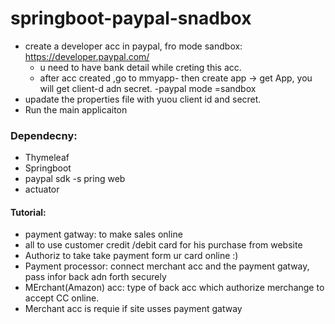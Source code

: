 # springboot-paypal-snadbox
* create a developer acc in paypal, fro mode sandbox: https://developer.paypal.com/
  - u need to have bank detail while creting this acc.
  - after acc created ,go to mmyapp- then create app -> get App, you will get client-d adn secret.
  -paypal mode =sandbox
* upadate the properties file with yuou client id and secret.
* Run the main applicaiton

### Dependecny:
-  Thymeleaf
- Springboot
- paypal sdk
-s pring web
- actuator

#### Tutorial:
* payment gatway:  to make sales online
* all to use customer credit /debit card for his purchase from website
* Authoriz to take take payment form ur card online :)
* Payment processor: connect merchant acc and the payment gatway, pass infor back adn forth securely
* MErchant(Amazon) acc: type of back acc which authorize merchange to accept CC online.
* Merchant acc is requie if site usses payment gatway

